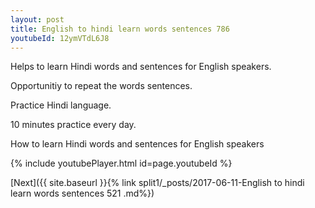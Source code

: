 ```yaml
---
layout: post
title: English to hindi learn words sentences 786 
youtubeId: 12ymVTdL6J8
---
```

 
 
Helps to learn Hindi words and sentences for English speakers.

Opportunitiy to repeat the words sentences. 

Practice Hindi language. 
 
10 minutes practice every day. 
 
How to learn Hindi words and sentences for English speakers 
 
{% include youtubePlayer.html id=page.youtubeId %}
 
 
[Next]({{ site.baseurl }}{% link  split1/_posts/2017-06-11-English to hindi learn words sentences 521 .md%})
 
